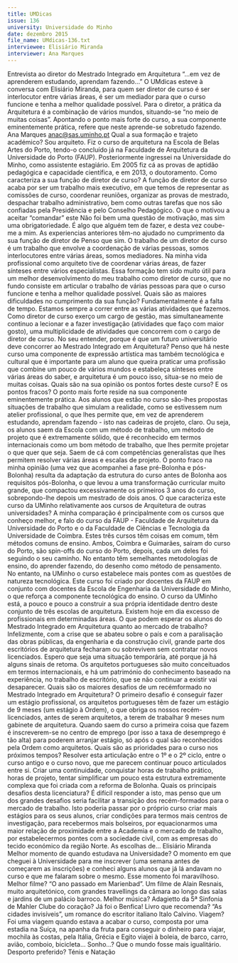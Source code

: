 ```yaml
---
title: UMDicas
issue: 136
university: Universidade do Minho
date: dezembro 2015
file_name: UMdicas-136.txt
interviewee: Elisiário Miranda
interviewer: Ana Marques
---
```


Entrevista ao diretor do Mestrado Integrado em Arquitetura
“…em vez de aprenderem estudando, aprendam fazendo…”
O UMdicas esteve à conversa com 
Elisiário Miranda,
para quem ser diretor de curso é ser interlocutor
entre várias áreas, é ser um mediador para que
o curso funcione e tenha a melhor qualidade
possível. Para o diretor, a prática da Arquitetura é
a combinação de vários mundos, situando-se “no
meio de muitas coisas”. Apontando o ponto mais
forte do curso, a sua componente eminentemente
prática, refere que neste aprende-se sobretudo
fazendo.
Ana Marques
anac@sas.uminho.pt
Qual a sua formação e trajeto académico?
Sou arquiteto. Fiz o curso de arquitetura na Escola
de Belas Artes do Porto, tendo-o concluído já na
Faculdade de Arquitetura da Universidade do Porto
(FAUP). Posteriormente ingressei na Universidade
do Minho, como assistente estagiário. Em 2005 fiz
cá as provas de aptidão pedagógica e capacidade
científica, e em 2013, o doutoramento.
Como caracteriza a sua função de diretor de
curso?
A função de diretor de curso acaba por ser
um trabalho mais executivo, em que temos de
representar as comissões de curso, coordenar
reuniões, organizar as provas de mestrado,
despachar trabalho administrativo, bem como
outras tarefas que nos são confiadas pela
Presidência e pelo Conselho Pedagógico.
O que o motivou a aceitar “comandar” este
Não foi bem uma questão de motivação, mas sim
uma obrigatoriedade. É algo que alguém tem de
fazer, e desta vez coube-me a mim.
As experiencias anteriores têm-no ajudado
no cumprimento da sua função de diretor de
Penso que sim. O trabalho de um diretor de curso
é um trabalho que envolve a coordenação de várias
pessoas, somos interlocutores entre várias áreas,
somos mediadores. Na minha vida profissional
como arquiteto tive de coordenar várias áreas, de
fazer sínteses entre vários especialistas. Essa
formação tem sido muito útil para um melhor
desenvolvimento do meu trabalho como diretor
de curso, que no fundo consiste em articular
o trabalho de várias pessoas para que o curso
funcione e tenha a melhor qualidade possível.
Quais são as maiores dificuldades no
cumprimento da sua função?
Fundamentalmente é a falta de tempo. Estamos
sempre a correr entre as várias atividades que
fazemos. Como diretor de curso exerço um cargo
de gestão, mas simultaneamente continuo a
lecionar e a fazer investigação (atividades que faço
com maior gosto), uma multiplicidade de atividades
que concorrem com o cargo de diretor de curso.
No seu entender, porque é que um futuro
universitário deve concorrer ao Mestrado
Integrado em Arquitetura?
Penso que há neste curso uma componente de
expressão artística mas também tecnológica e
cultural que é importante para um aluno que queira
praticar uma profissão que combine um pouco de
vários mundos e estabeleça sínteses entre várias
áreas do saber, e arquitetura é um pouco isso,
situa-se no meio de muitas coisas.
Quais são na sua opinião os pontos fortes
deste curso? E os pontos fracos?
O ponto mais forte reside na sua componente
eminentemente prática. Aos alunos que estão no
curso são-lhes propostas situações de trabalho que
simulam a realidade, como se estivessem num
atelier profissional, o que lhes permite que, em vez
de aprenderem estudando, aprendam fazendo - isto
nas cadeiras de projeto, claro. Ou seja, os alunos
saem da Escola com um método de trabalho, um
método de projeto que é extremamente sólido, que
é reconhecido em termos internacionais como um
bom método de trabalho, que lhes permite projetar
o que quer que seja. Saem de cá com competências
generalistas que lhes permitem resolver várias
áreas e escalas de projeto.
O ponto fraco na minha opinião (uma vez que
acompanhei a fase pré-Bolonha e pós-Bolonha)
resulta da adaptação da estrutura do curso antes
de Bolonha aos requisitos pós-Bolonha, o que levou
a uma transformação curricular muito grande, que
compactou excessivamente os primeiros 3 anos do
curso, sobrepondo-lhe depois um mestrado de dois
anos.
O que caracteriza este curso da UMinho
relativamente aos cursos de Arquitetura de
outras universidades?
A minha comparação é principalmente com os
cursos que conheço melhor, e falo do curso da
FAUP - Faculdade de Arquitetura da Universidade
do Porto e o da Faculdade de Ciências e Tecnologia
da Universidade de Coimbra. Estes três cursos
têm coisas em comum, têm métodos comuns de
ensino. Ambos, Coimbra e Guimarães, saíram do
curso do Porto, são spin-offs do curso do Porto,
depois, cada um deles foi seguindo o seu caminho.
No entanto têm semelhantes metodologias de
ensino, do aprender fazendo, do desenho como
método de pensamento. No entanto, na UMinho
o curso estabelece mais pontes com as questões
de natureza tecnológica. Este curso foi criado por
docentes da FAUP em conjunto com docentes da
Escola de Engenharia da Universidade do Minho,
o que reforça a componente tecnológica do
ensino. O curso da UMinho está, a pouco e pouco
a construir a sua própria identidade dentro deste
conjunto de três escolas de arquitetura.
Existem hoje em dia excesso de profissionais
em determinadas áreas. O que podem
esperar os alunos do Mestrado Integrado em
Arquitetura quanto ao mercado de trabalho?
Infelizmente, com a crise que se abateu sobre o
país e com a paralisação das obras públicas, da
engenharia e da construção civil, grande parte dos
escritórios de arquitetura fecharam ou sobrevivem
sem contratar novos licenciados. Espero que seja
uma situação temporária, até porque já há alguns
sinais de retoma. Os arquitetos portugueses são
muito conceituados em termos internacionais, e
há um património do conhecimento baseado na
experiência, no trabalho de escritório, que se não
continuar a existir vai desaparecer.
Quais são os maiores desafios de um recémformado no Mestrado Integrado em Arquitetura?
O primeiro desafio é conseguir fazer um estágio
profissional, os arquitetos portugueses têm de fazer
um estágio de 9 meses (um estágio à Ordem), o
que obriga os nossos recém-licenciados, antes de
serem arquitetos, a terem de trabalhar 9 meses num
gabinete de arquitetura. Quando saem do curso
a primeira coisa que fazem é inscreverem-se no
centro de emprego (por isso a taxa de desemprego
é tão alta) para poderem arranjar estágio, só após o
qual são reconhecidos pela Ordem como arquitetos.
Quais são as prioridades para o curso nos
próximos tempos?
Resolver esta articulação entre o 1º e o 2º ciclo,
entre o curso antigo e o curso novo, que me
parecem continuar pouco articulados entre si. Criar
uma continuidade, conquistar horas de trabalho
prático, horas de projeto, tentar simplificar um
pouco esta estrutura extremamente complexa que
foi criada com a reforma de Bolonha.
Quais os principais desafios desta
licenciatura?
É difícil responder a isto, mas penso que um dos
grandes desafios seria facilitar a transição dos
recém-formados para o mercado de trabalho.
Isto poderia passar por o próprio curso criar mais
estágios para os seus alunos, criar condições
para termos mais centros de investigação, para
recebermos mais bolseiros, por equacionarmos
uma maior relação de proximidade entre a Academia
e o mercado de trabalho, por estabelecermos
pontes com a sociedade civil, com as empresas do
tecido económico da região Norte.
As escolhas de...
Elisiário Miranda
Melhor momento de quando estudava na
Universidade?
O momento em que cheguei à Universidade para
me inscrever (uma semana antes de começarem
as inscrições) e conheci alguns alunos que já lá
andavam no curso e que me falaram sobre o
mesmo. Esse momento foi maravilhoso.
Melhor filme?
“O ano passado em Marienbad”. Um filme de
Alain Resnais, muito arquitetónico, com grandes
travellings da câmara ao longo das salas e jardins de um palácio barroco.
Melhor música?
Adagietto da 5ª Sinfonia de Mahler
Clube do coração?
Já foi o Benfica!
Livro que recomenda?
“As cidades invisíveis”, um romance do escritor
italiano Italo Calvino.
Viagem?
Foi uma viagem quando estava a acabar o curso,
composta por uma estadia na Suíça, na apanha
da fruta para conseguir o dinheiro para viajar,
mochila às costas, pela Itália, Grécia e Egito viajei à boleia, de barco, carro, avião, comboio,
bicicleta…
Sonho…?
Que o mundo fosse mais igualitário.
Desporto preferido?
Ténis e Natação
